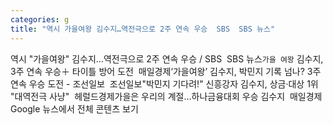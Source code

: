 ```yaml
---
categories: g
title: "역시 가을여왕 김수지…역전극으로 2주 연속 우승  SBS  SBS 뉴스"
---
```

역시 "가을여왕" 김수지…역전극으로 2주 연속 우승 / SBS&nbsp;&nbsp;SBS 뉴스`가을 여왕` 김수지, 3주 연속 우승＋ 타이틀 방어 도전&nbsp;&nbsp;매일경제‘가을여왕’ 김수지, 박민지 기록 넘나? 3주 연속 우승 도전 - 조선일보&nbsp;&nbsp;조선일보"박민지 기다려!" 신흥강자 김수지, 상금·대상 1위 "대역전극 사냥"&nbsp;&nbsp;헤럴드경제가을은 우리의 계절…하나금융대회 우승 김수지&nbsp;&nbsp;매일경제Google 뉴스에서 전체 콘텐츠 보기